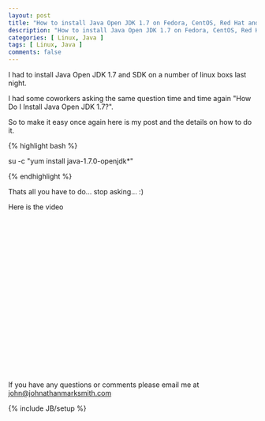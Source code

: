```yaml
---
layout: post
title: "How to install Java Open JDK 1.7 on Fedora, CentOS, Red Hat and Scientific Linux"
description: "How to install Java Open JDK 1.7 on Fedora, CentOS, Red Hat and Scientific Linux"
categories: [ Linux, Java ]
tags: [ Linux, Java ]
comments: false
---
```


I had to install Java Open JDK 1.7 and SDK on a number of linux boxs last night.  

I had some coworkers asking the same question time and time again "How Do I Install Java Open JDK 1.7?". 

So to make it easy once again here is my post and the details on how to do it.

{% highlight bash %}

su -c "yum install java-1.7.0-openjdk*"

{% endhighlight %}

Thats all you have to do... stop asking... :)

Here is the video

<object width="560" height="315"><param name="movie" value="http://www.youtube.com/v/bZ7McZJZQ0o?hl=en_US&amp;version=3"></param><param name="allowFullScreen" value="true"></param><param name="allowscriptaccess" value="always"></param><embed src="http://www.youtube.com/v/bZ7McZJZQ0o?hl=en_US&amp;version=3" type="application/x-shockwave-flash" width="560" height="315" allowscriptaccess="always" allowfullscreen="true"></embed></object>


If you have any questions or comments please email me at <a href="mailto:john@johnathanmarksmith.com">john@johnathanmarksmith.com</a>


{% include JB/setup %}
